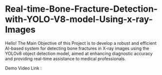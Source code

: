 # Real-time-Bone-Fracture-Detection-with-YOLO-V8-model-Using-x-ray-Images
Hello! The Main Objective of this Project is to develop a robust and efficient AI-based system for detecting bone fractures in X-ray images using the YOLOv8 object detection model, aimed at enhancing diagnostic accuracy and providing real-time assistance to medical professionals.

Demo Video Link :
